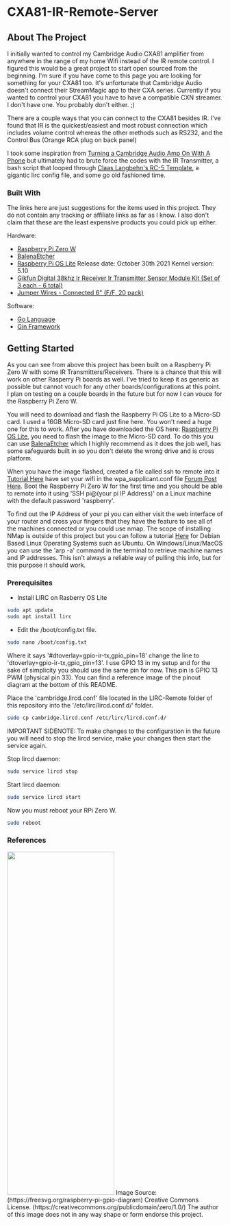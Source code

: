 # CXA81-IR-Remote-Server

<!-- ABOUT THE PROJECT -->
## About The Project

I initially wanted to control my Cambridge Audio CXA81 amplifier from anywhere in the range of my home Wifi instead of the IR remote control. I figured this would be a great project to start open sourced from the beginning. I'm sure if you have come to this page you are looking for something for your CXA81 too. It's unfortunate that Cambridge Audio doesn't connect their StreamMagic app to their CXA series. Currently if you wanted to control your CXA81 you have to have a compatible CXN streamer. I don't have one. You probably don't either. ;)

There are a couple ways that you can connect to the CXA81 besides IR. I've found that IR is the quickest/easiest and most robust connection which includes volume control whereas 
the other methods such as RS232, and the Control Bus (Orange RCA plug on back panel)

I took some inspiration from [Turning a Cambridge Audio Amp On With A Phone](https://gaselli.software/2017/08/25/turning-a-cambridge-audio-amp-on-with-a-phone/) but 
ultimately had to brute force the codes with the IR Transmitter, a bash script that looped through [Claas Langbehn's RC-5 Template](http://lirc.sourceforge.net/remotes/rc-5/RC-5), a gigantic lirc config file, and some go old fashioned time. 


### Built With


The links here are just suggestions for the items used in this project. They do not contain any tracking or affiliate links as far as I know. I also don't claim that these are the least expensive products you could pick up either.

Hardware:
  * [Raspberry Pi Zero W](https://www.adafruit.com/product/3400)
  * [BalenaEtcher](https://www.balena.io/etcher/)
  * [Raspberry Pi OS Lite](https://www.raspberrypi.com/software/operating-systems/) Release date: October 30th 2021 Kernel version: 5.10
  * [Gikfun Digital 38khz Ir Receiver Ir Transmitter Sensor Module Kit (Set of 3 each - 6 total)](https://www.amazon.com/dp/B0816P2545?psc=1&ref=ppx_yo2_dt_b_product_details)
  * [Jumper Wires - Connected 6" (F/F, 20 pack)](https://www.sparkfun.com/products/12796)


Software:

  * [Go Language](https://go.dev/)
  * [Gin Framework](https://github.com/gin-gonic/gin)

<!-- GETTING STARTED -->
## Getting Started

As you can see from above this project has been built on a Raspberry Pi Zero W with some IR Transmitters/Receivers. There is a chance that this will work on other Rasperry Pi boards as well. I've tried to keep it as generic as possible but cannot vouch for any other boards/configurations at this point. I plan on testing on a couple boards in the future but for now I can vouce for the Raspberry Pi Zero W.

You will need to download and flash the Raspberry Pi OS Lite to a Micro-SD card. I used a 16GB Micro-SD card just fine here. You won't need a huge one for this to work.
After you have downloaded the OS here: [Raspberry Pi OS Lite](https://www.raspberrypi.com/software/operating-systems/), you need to flash the image to the Micro-SD card.
To do this you can use [BalenaEtcher](https://www.balena.io/etcher/) which I highly recommend as it does the job well, has some safeguards built in so you don't delete the wrong drive and is cross platform.

When you have the image flashed, created a file called ssh to remote into it [Tutorial Here](https://jayproulx.medium.com/headless-raspberry-pi-zero-w-setup-with-ssh-and-wi-fi-8ddd8c4d2742) have set your wifi in the wpa_supplicant.conf file [Forum Post Here](https://forums.raspberrypi.com/viewtopic.php?t=203716). Boot the Raspberry Pi Zero W for the first time and you should be able to remote into it using 'SSH pi@(your pi IP Address)' on a Linux machine with the default password 'raspberry'. 

To find out the IP Address of your pi you can either visit the web interface of your router and cross your fingers that they have the feature to see all of the machines connected or you could use nmap. The scope of installing NMap is outside of this project but you can follow a tutorial [Here](https://itsfoss.com/how-to-find-what-devices-are-connected-to-network-in-ubuntu/) for Debian Based Linux Operating Systems such as Ubuntu. On Windows/Linux/MacOS you can use the 'arp -a' command in the terminal to retrieve machine names and IP addresses. This isn't always a reliable way of pulling this info, but for this purpose it should work. 

<!-- PREREQUISITES -->
### Prerequisites

  * Install LIRC on Rasberry OS Lite

   ```sh
   sudo apt update
   sudo apt install lirc
   ```

   * Edit the /boot/config.txt file.
   ```sh
   sudo nano /boot/config.txt
   ````
Where it says '#dtoverlay=gpio-ir-tx,gpio_pin=18' change the line to 'dtoverlay=gpio-ir-tx,gpio_pin=13'. I use GPIO 13 in my setup and for the sake of simplicity you should use the same pin for now. This pin is GPIO 13 PWM (physical pin 33). You can find a reference image of the pinout diagram at the bottom of this README.
   
Place the 'cambridge.lircd.conf' file located in the LIRC-Remote folder of this repository into the '/etc/lirc/lircd.conf.d/' folder.
   ```sh
   sudo cp cambridge.lircd.conf /etc/lirc/lircd.conf.d/
   ````

IMPORTANT SIDENOTE:
To make changes to the configuration in the future you will need to stop the lircd service, make your changes then start the service again.
   
   Stop lircd daemon:
   ```sh
   sudo service lircd stop
   ````

   Start lircd daemon:
   ```sh
   sudo service lircd start
   ````

Now you must reboot your RPi Zero W.
   ```sh
   sudo reboot
   ````

<!-- Reference -->
### References


<img src="https://github.com/ozfive/CXA81-IR-Remote-Server/blob/main/Resources/1634657391RPI_GPIO_BOARD.svg" data-canonical-src="https://github.com/ozfive/CXA81-IR-Remote-Server/blob/main/Resources/1634657391RPI_GPIO_BOARD.svg" width="250" height="800" />
Image Source: (https://freesvg.org/raspberry-pi-gpio-diagram) Creative Commons License. (https://creativecommons.org/publicdomain/zero/1.0/) The author of this image does not in any way shape or form endorse this project.
